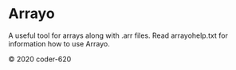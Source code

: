 # Arrayo

A useful tool for arrays along with .arr files.
Read arrayohelp.txt for information how to use Arrayo.

© 2020 coder-620
